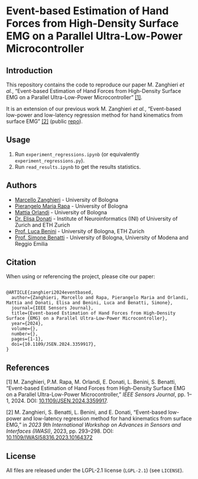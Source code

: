 # Event-based Estimation of Hand Forces from High-Density Surface EMG on a Parallel Ultra-Low-Power Microcontroller



## Introduction
This repository contains the code to reproduce our paper M. Zanghieri _et al._, “Event-based Estimation of Hand Forces from High-Density Surface EMG on a Parallel Ultra-Low-Power Microcontroller” [[1]](#1).

It is an extension of our previous work M. Zanghieri _et al._, “Event-based low-power and low-latency regression method for hand kinematics from surface EMG” [[2]](#2) (public [repo](https://github.com/MarcelloZanghieri2/event-based-semg-regression)).



## Usage
1. Run ``experiment_regressions.ipynb`` (or equivalently ``experiment_regressions.py``). 
2. Run ``read_results.ipynb`` to get the results statistics.



## Authors
- [Marcello Zanghieri](https://scholar.google.com/citations?hl=en&user=WnIqQj4AAAAJ) - University of Bologna
- [Pierangelo Maria Rapa](https://scholar.google.com/citations?hl=en&user=TyeTuXQAAAAJ) - University of Bologna
- [Mattia Orlandi](https://scholar.google.com/citations?hl=en&user=It3fdrEAAAAJ) - University of Bologna
- [Dr. Elisa Donati](https://scholar.google.com/citations?hl=en&user=03ZYhbIAAAAJ) - Institute of Neuroinformatics (INI) of University of Zurich and ETH Zurich
- [Prof. Luca Benini](https://scholar.google.com/citations?hl=en&user=8riq3sYAAAAJ) - University of Bologna, ETH Zurich
- [Prof. Simone Benatti](https://scholar.google.com/citations?hl=en&user=8Fbi_kwAAAAJ) - University of Bologna, University of Modena and Reggio Emilia





## Citation
When using or referencing the project, please cite our paper:
```

@ARTICLE{zanghieri2024eventbased,
  author={Zanghieri, Marcello and Rapa, Pierangelo Maria and Orlandi, Mattia and Donati, Elisa and Benini, Luca and Benatti, Simone},
  journal={IEEE Sensors Journal}, 
  title={Event-based Estimation of Hand Forces from High-Density Surface {EMG} on a Parallel Ultra-Low-Power Microcontroller}, 
  year={2024},
  volume={},
  number={},
  pages={1-1},
  doi={10.1109/JSEN.2024.3359917},
}
```



## References
<a id="1">[1]</a>
M. Zanghieri, P.M. Rapa, M. Orlandi, E. Donati, L. Benini, S. Benatti, “Event-based Estimation of Hand Forces from High-Density Surface EMG on a Parallel Ultra-Low-Power Microcontroller,” _IEEE Sensors Journal_,  pp. 1–1, 2024. DOI: [10.1109/JSEN.2024.3359917](https://doi.org/10.1109/JSEN.2024.3359917).

<a id="2">[2]</a>
M. Zanghieri, S. Benatti, L. Benini, and E. Donati, “Event-based low-power and low-latency regression method for hand kinematics from surface EMG,” in _2023 9th International Workshop on Advances in Sensors and Interfaces (IWASI)_, 2023, pp. 293–298. DOI: [10.1109/IWASI58316.2023.10164372](https://doi.org/10.1109/IWASI58316.2023.10164372)



## License
All files are released under the LGPL-2.1 license (`LGPL-2.1`) (see `LICENSE`).
